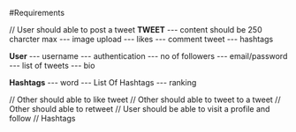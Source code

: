 #Requirements

// User should able to post a tweet
 **TWEET**
  --- content should be 250 charcter max
  --- image upload
  --- likes
  --- comment tweet
  --- hashtags

**User**
 --- username
 --- authentication
 --- no of followers
 --- email/password
 --- list of tweets
 --- bio

**Hashtags**
 --- word
 --- List Of Hashtags
 --- ranking

// Other should able to like tweet
// Other should able to tweet to a tweet
// Other should able to retweet
// User should be able to visit a profile and follow
// Hashtags 